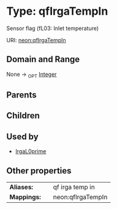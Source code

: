 
# Type: qfIrgaTempIn


Sensor flag (fL03: Inlet temperature)

URI: [neon:qfIrgaTempIn](https://data.neonscience.org/qfIrgaTempIn)


## Domain and Range

None ->  <sub>OPT</sub> [Integer](types/Integer.md)

## Parents


## Children


## Used by

 * [IrgaL0prime](IrgaL0prime.md)

## Other properties

|  |  |  |
| --- | --- | --- |
| **Aliases:** | | qf irga temp in |
| **Mappings:** | | neon:qfIrgaTempIn |


